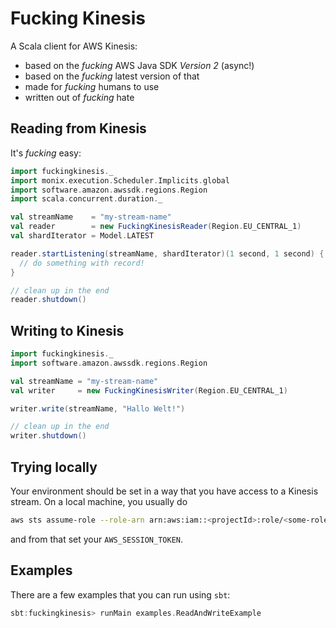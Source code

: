 # Fucking Kinesis

A Scala client for AWS Kinesis:

* based on the _fucking_ AWS Java SDK _Version 2_ (async!)
* based on the _fucking_ latest version of that
* made for _fucking_ humans to use
* written out of _fucking_ hate

## Reading from Kinesis

It's _fucking_ easy: 

```scala
import fuckingkinesis._
import monix.execution.Scheduler.Implicits.global
import software.amazon.awssdk.regions.Region
import scala.concurrent.duration._

val streamName    = "my-stream-name"
val reader        = new FuckingKinesisReader(Region.EU_CENTRAL_1)
val shardIterator = Model.LATEST

reader.startListening(streamName, shardIterator)(1 second, 1 second) { record =>
  // do something with record!
}

// clean up in the end
reader.shutdown()
```


## Writing to Kinesis

```scala
import fuckingkinesis._
import software.amazon.awssdk.regions.Region

val streamName = "my-stream-name"
val writer     = new FuckingKinesisWriter(Region.EU_CENTRAL_1)

writer.write(streamName, "Hallo Welt!")

// clean up in the end
writer.shutdown()
```

## Trying locally

Your environment should be set in a way that you have access to a Kinesis stream. On a local machine, you usually do
```zsh
aws sts assume-role --role-arn arn:aws:iam::<projectId>:role/<some-role> --role-session-name temp-name --profile profile-name
```
and from that set your `AWS_SESSION_TOKEN`.

## Examples

There are a few examples that you can run using `sbt`:

```sbt
sbt:fuckingkinesis> runMain examples.ReadAndWriteExample
```